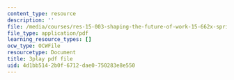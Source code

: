 ```yaml
---
content_type: resource
description: ''
file: /media/courses/res-15-003-shaping-the-future-of-work-15-662x-spring-2016/4d1bb5142b0f6712dae0750283e8e550_UmLCGjbeeJ8.pdf
file_type: application/pdf
learning_resource_types: []
ocw_type: OCWFile
resourcetype: Document
title: 3play pdf file
uid: 4d1bb514-2b0f-6712-dae0-750283e8e550
---
```

